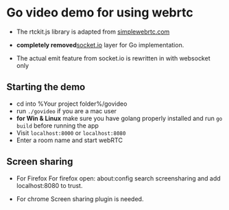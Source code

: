 # Go video demo for using webrtc

* The rtckit.js library is adapted from
[simplewebrtc.com](https://github.com/andyet/SimpleWebRTC)

* **completely removed**[socket.io](https://github.com/socketio/socket.io/) layer for Go implementation.

* The actual emit feature from socket.io is rewritten in with websocket only

## Starting the demo
* cd into %Your project folder%/govideo
* run `./govideo` if you are a mac user
* **for Win & Linux** make sure you have golang properly installed and run `go build` before running the app
* Visit `localhost:8000` or `localhost:8080`
* Enter a room name and start webRTC

## Screen sharing
* For Firefox
For firefox open: about:config   search screensharing and add localhost:8080 to trust.

* For chrome
Screen sharing plugin is needed.
